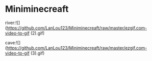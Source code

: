 # Miniminecreaft

river:![](https://github.com/LanLou123/Miniminecreaft/raw/master/ezgif.com-video-to-gif (2).gif)

cave:![](https://github.com/LanLou123/Miniminecreaft/raw/master/ezgif.com-video-to-gif (3).gif)
